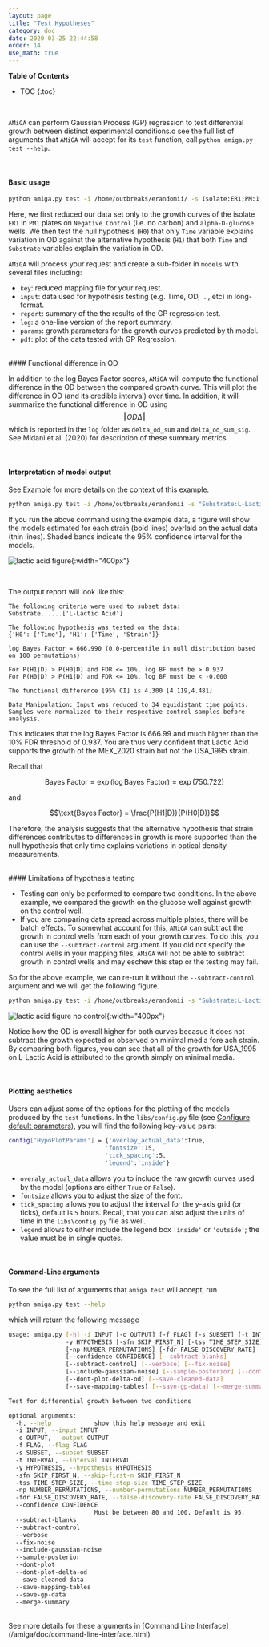 ```yaml
---
layout: page
title: "Test Hypotheses"
category: doc
date: 2020-03-25 22:44:58
order: 14
use_math: true
---
```

<!-- AMiGA is covered under the GPL-3 license -->
**Table of Contents**

* TOC
{:toc}
<br />

`AMiGA` can perform Gaussian Process (GP) regression to test differential growth between distinct experimental conditions.o see the full list of arguments that `AMiGA` will accept for its `test` function, call `python amiga.py test --help`. 

<br/>

#### Basic usage

```bash
python amiga.py test -i /home/outbreaks/erandomii/ -s Isolate:ER1;PM:1;Substrate:Negative Control,alpha-D-glucose -y H0:Time;H1:Time+Substrate -tss 10 --subtract-control
```

Here, we first reduced our data set only to the growth curves of the isolate `ER1` in `PM1` plates on `Negative Control` (i.e. no carbon) and `alpha-D-glucose` wells. We then test the null hypothesis (`H0`) that only `Time` variable explains variation in OD against the alternative hypothesis (`H1`) that both `Time` and `Substrate` variables explain the variation in OD.

`AMiGA` will process your request and create a sub-folder in `models` with several files including:

- `key`: reduced mapping file for your request.
- `input`: data used for hypothesis testing (e.g. Time, OD, ..., etc) in long-format.
- `report`: summary of the the results of the GP regression test.
- `log`: a one-line version of the report summary. 
- `params`: growth parameters for the growth curves predicted by th model.
- `pdf`: plot of the data tested with GP Regression.

<br/>
#### Functional difference in OD

In addition to the log Bayes Factor scores, `AMiGA` will compute the functional difference in the OD between the compared growth curve. This will plot the difference in OD (and its credible interval) over time. In addition, it will summarize the functional difference in OD using $$\Vert OD\Delta\Vert$$ which is reported in the `log` folder as `delta_od_sum` and `delta_od_sum_sig`. See Midani et al. (2020) for description of these summary metrics. 

<br/> 

#### Interpretation of model output

See [Example](/amiga/doc/example.html) for more details on the context of this example. 

```bash
python amiga.py test -i /home/outbreaks/erandomii -s "Substrate:L-Lactic Acid" -y "H0:Time;H1:Time+Strain" -o "strain_difference_l_lactic_acid" -np 99 -tss 3 --verbose
```

If you run the above command using the example data, a figure will show the models estimated for each strain (bold lines) overlaid on the actual data (thin lines). Shaded bands indicate the 95% confidence interval for the models.

![lactic acid figure](../images/strain_difference_l_lactic_acid.png){:width="400px"}

<br />

The output report will look like this:

```
The following criteria were used to subset data:
Substrate......['L-Lactic Acid']

The following hypothesis was tested on the data:
{'H0': ['Time'], 'H1': ['Time', 'Strain']}

log Bayes Factor = 666.990 (0.0-percentile in null distribution based on 100 permutations)

For P(H1|D) > P(H0|D) and FDR <= 10%, log BF must be > 0.937
For P(H0|D) > P(H1|D) and FDR <= 10%, log BF must be < -0.000

The functional difference [95% CI] is 4.300 [4.119,4.481]

Data Manipulation: Input was reduced to 34 equidistant time points. Samples were normalized to their respective control samples before analysis.
```

This indicates that the log Bayes Factor is 666.99 and much higher than the 10% FDR threshold of 0.937. You are thus very confident that Lactic Acid supports the growth of the MEX_2020 strain but not the USA_1995 strain.

Recall that

$$\text{Bayes Factor} = \exp\left({\log \text{Bayes Factor}}\right) = \exp{(750.722)}$$

and

$$\text{Bayes Factor} = \frac{P(H1|D)}{P(H0|D)}$$

Therefore, the analysis suggests that the alternative hypothesis that strain differences contributes to differences in growth is more supported than the null hypothesis that only time explains variations in optical density measurements.

<br />
#### Limitations of hypothesis testing

- Testing can only be performed to compare two conditions. In the above example, we compared the growth on the glucose well against growth on the control well.
- If you are comparing data spread across multiple plates, there will be batch effects. To somewhat account for this, `AMiGA` can subtract the growth in control wells from each of your growth curves. To do this, you can use the `--subtract-control` argument. If you did not specify the control wells in your mapping files, `AMiGA` will not be able to subtract growth in control wells and may eschew this step or the testing may fail. 

So for the above example, we can re-run it without the `--subtract-control` argument and we will get the following figure.  

```bash
python amiga.py test -i /home/outbreaks/erandomii -s "Substrate:L-Lactic Acid" -y "H0:Time;H1:Time+Strain" -o "strain_difference_l_lactic_acid" -np 99 -tss 3 --verbose
```

![lactic acid figure no control](../images/strain_difference_l_lactic_acid_no_control.png){:width="400px"}

Notice how the OD is overall higher for both curves becasue it does not subtract the growth expected or observed on minimal media fore ach strain. By comparing both figures, you can see that all of the growth for USA_1995 on L-Lactic Acid is attributed to the growth simply on minimal media. 

<br/>

#### Plotting aesthetics

Users can adjust some of the options for the plotting of the models produced by the `test` functions. In the `libs/config.py` file (see [Configure default parameters](/amiga/doc/configuration.html)), you will find the following key-value pairs:

```bash
config['HypoPlotParams'] = {'overlay_actual_data':True,
                           'fontsize':15,
                           'tick_spacing':5,
                           'legend':'inside'}
```

- `overaly_actual_data` allows you to include the raw growth curves used by the model (options are either `True` or `False`).
- `fontsize` allows you to adjust the size of the font. 
- `tick_spacing` allows you to adjust the interval for the y-axis grid (or ticks), default is `5` hours. Recall, that you can also adjust the units of time in the `libs\config.py` file as well.
- `legend` allows to either include the legend box ```'inside'``` or ```'outside'```; the value must be in single quotes. 

<br/>

#### Command-Line arguments

To see the full list of arguments that `amiga test` will accept, run

```bash
python amiga.py test --help
```
which will return the following message

```bash
usage: amiga.py [-h] -i INPUT [-o OUTPUT] [-f FLAG] [-s SUBSET] [-t INTERVAL]
                -y HYPOTHESIS [-sfn SKIP_FIRST_N] [-tss TIME_STEP_SIZE]
                [-np NUMBER_PERMUTATIONS] [-fdr FALSE_DISCOVERY_RATE]
                [--confidence CONFIDENCE] [--subtract-blanks]
                [--subtract-control] [--verbose] [--fix-noise]
                [--include-gaussian-noise] [--sample-posterior] [--dont-plot]
                [--dont-plot-delta-od] [--save-cleaned-data]
                [--save-mapping-tables] [--save-gp-data] [--merge-summary]

Test for differential growth between two conditions

optional arguments:
  -h, --help            show this help message and exit
  -i INPUT, --input INPUT
  -o OUTPUT, --output OUTPUT
  -f FLAG, --flag FLAG
  -s SUBSET, --subset SUBSET
  -t INTERVAL, --interval INTERVAL
  -y HYPOTHESIS, --hypothesis HYPOTHESIS
  -sfn SKIP_FIRST_N, --skip-first-n SKIP_FIRST_N
  -tss TIME_STEP_SIZE, --time-step-size TIME_STEP_SIZE
  -np NUMBER_PERMUTATIONS, --number-permutations NUMBER_PERMUTATIONS
  -fdr FALSE_DISCOVERY_RATE, --false-discovery-rate FALSE_DISCOVERY_RATE
  --confidence CONFIDENCE
                        Must be between 80 and 100. Default is 95.
  --subtract-blanks
  --subtract-control
  --verbose
  --fix-noise
  --include-gaussian-noise
  --sample-posterior
  --dont-plot
  --dont-plot-delta-od
  --save-cleaned-data
  --save-mapping-tables
  --save-gp-data
  --merge-summary
```

<br/>
See more details for these arguments in [Command Line Interface](/amiga/doc/command-line-interface.html)
